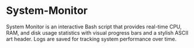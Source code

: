 # System-Monitor
System Monitor is an interactive Bash script that provides real-time CPU, RAM, and disk usage statistics with visual progress bars and a stylish ASCII art header. Logs are saved for tracking system performance over time.
